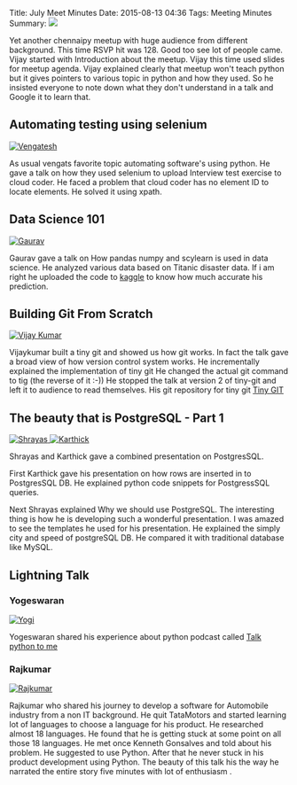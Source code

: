 Title: July Meet Minutes
Date: 2015-08-13 04:36
Tags: Meeting Minutes
Summary: <img src="http://photos2.meetupstatic.com/photos/event/a/e/c/c/event_440144748.jpeg" />

Yet another chennaipy meetup with huge audience from different
background.  This time RSVP hit was 128. Good too see lot of people
came.  Vijay started with Introduction about the meetup. Vijay this
time used slides for meetup agenda.  Vijay explained clearly that
meetup won't teach python but it gives pointers to various topic in
python and how they used.  So he insisted everyone to note down what
they don't understand in a talk and Google it to learn that.

## Automating testing using selenium

<a
href="http://photos2.meetupstatic.com/photos/event/b/0/b/0/highres_440145232.jpeg">
<img
src="http://photos2.meetupstatic.com/photos/event/b/0/b/0/global_440145232.jpeg"
alt="Vengatesh" /></a>


As usual vengats favorite topic automating software's using python.
He gave a talk on how they used selenium to upload Interview test
exercise to cloud coder.  He faced a problem that cloud coder has no
element ID to locate elements. He solved it using xpath.

## Data Science 101

<a
href="http://photos3.meetupstatic.com/photos/event/b/0/d/6/highres_440145270.jpeg">
<img
src="http://photos2.meetupstatic.com/photos/event/b/0/d/6/global_440145270.jpeg"
alt="Gaurav" /></a>

Gaurav gave a talk on How pandas numpy and scylearn is used in data
science. He analyzed various data based on Titanic disaster data.  If
i am right he uploaded the code to [kaggle](http://www.kaggle.com) to
know how much accurate his prediction.

## Building Git From Scratch

<a
href="http://photos2.meetupstatic.com/photos/event/a/f/1/0/highres_440144816.jpeg">
<img
src="http://photos3.meetupstatic.com/photos/event/a/f/1/0/global_440144816.jpeg"
alt="Vijay Kumar" /></a>


Vijaykumar built a tiny git and showed us how git works.  In fact the
talk gave a broad view of how version control system works.  He
incrementally explained the implementation of tiny git He changed the
actual git command to tig (the reverse of it :-)) He stopped the talk
at version 2 of tiny-git and left it to audience to read themselves.
His git repository for tiny git [Tiny
GIT](https://github.com/bravegnu/tiny-git)

## The beauty that is PostgreSQL - Part 1

<a
href="http://photos2.meetupstatic.com/photos/event/a/e/e/d/highres_440144781.jpeg">
<img
src="http://photos3.meetupstatic.com/photos/event/a/e/e/d/global_440144781.jpeg"
alt="Shrayas" /> </a>
<a
href="http://photos1.meetupstatic.com/photos/event/a/e/f/6/highres_440144790.jpeg">
<img
src="http://photos4.meetupstatic.com/photos/event/a/e/f/6/global_440144790.jpeg"
alt="Karthick" /></a>

Shrayas and Karthick gave a combined presentation on PostgresSQL.

First Karthick gave his presentation on how rows are inserted in to
PostgresSQL DB. He explained python code snippets for PostgressSQL
queries.

Next Shrayas explained Why we should use PostgreSQL.  The interesting
thing is how he is developing such a wonderful presentation. I was
amazed to see the templates he used for his presentation.  He
explained the simply city and speed of postgreSQL DB.  He compared it
with traditional database like MySQL.

## Lightning Talk

### Yogeswaran

<a
href="http://photos1.meetupstatic.com/photos/event/a/e/e/0/highres_440144768.jpeg">
<img
src="http://photos2.meetupstatic.com/photos/event/a/e/e/0/global_440144768.jpeg"
alt="Yogi" /></a>

Yogeswaran shared his experience about python podcast called [Talk
python to me](http://talkpython.fm/)

### Rajkumar

<a
href="http://photos3.meetupstatic.com/photos/event/a/e/d/4/highres_440144756.jpeg">
<img
src="http://photos4.meetupstatic.com/photos/event/a/e/d/4/global_440144756.jpeg"
alt="Rajkumar" /></a>

Rajkumar who shared his journey to develop a software for Automobile
industry from a non IT background. He quit TataMotors and started
learning lot of languages to choose a language for his product. He
researched almost 18 languages. He found that he is getting stuck at
some point on all those 18 languages. He met once Kenneth Gonsalves
and told about his problem.  He suggested to use Python. After that he
never stuck in his product development using Python.  The beauty of
this talk his the way he narrated the entire story five minutes with
lot of enthusiasm .